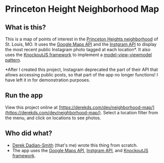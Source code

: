 Princeton Height Neighborhood Map
===============================

## What is this?
This is a map of points of interest in the [Princeton Heights neighborhood](http://princetonheightsneighborhood.org/) of St. Louis, MO. It uses the [Google Maps API](https://developers.google.com/maps/) and the [Instgram API](https://www.instagram.com/developer/) to display the most recent public Instagram photo tagged at each location*. It also uses the [KnockoutJS framework](http://knockoutjs.com/) to implement a [model-view-viewmodel pattern](https://en.wikipedia.org/wiki/Model%E2%80%93view%E2%80%93viewmodel).

*After I created this project, Instagram deprecated the part of their API that allows accessing public posts, so that part of the app no longer functions! I have left it in for demonstration purposes.

## Run the app
View this project online at [https://derekds.com/dev/neighborhood-map/](https://derekds.com/dev/neighborhood-map/).
Select a location filter from the menu, and click on locations to see photos.

## Who did what?
* [Derek Dadian-Smith](https://github.com/dwds) (that's me) wrote this thing from scratch.
* The app uses the [Google Maps API](https://developers.google.com/maps/), [Instgram API](https://www.instagram.com/developer/), and [KnockoutJS framework](http://knockoutjs.com/).
